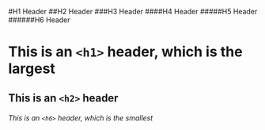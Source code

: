 #H1 Header
##H2 Header
###H3 Header
####H4 Header
#####H5 Header
######H6 Header
# This is an `<h1>` header, which is the largest

## This is an `<h2>` header

###### This is an `<h6>` header, which is the smallest
